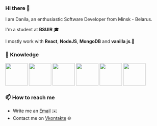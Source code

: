 ### Hi there 👋
I am Danila, an enthusiastic Software Developer from Minsk - Belarus.

I'm a student at **BSUIR** 🎓 

I mostly work with **React**, **NodeJS**, **MongoDB** and **vanilla js**.🍦

### 📖 Knowledge

<div>
  <img src="https://nodejs.org/static/images/logos/nodejs-new-pantone-black.svg" height="70"></img>
  <img src="https://upload.wikimedia.org/wikipedia/commons/thumb/a/a7/React-icon.svg/1024px-React-icon.svg.png" height="70"></img>
  <img src="https://infinapps.com/wp-content/uploads/2018/10/mongodb-logo.png" height="70"></img>
  <img src="https://duckduckgo.com/i/39ece087.png" height="70"></img>
  <img src="https://duckduckgo.com/i/2474f7d4.png" height="70"></img>
  <img src="https://upload.wikimedia.org/wikipedia/commons/thumb/1/19/Unity_Technologies_logo.svg/1280px-Unity_Technologies_logo.svg.png" height="70"></img>
</div>
    

### 📫 How to reach me

- Write me an [Email](mailto:sizykhdanila@gmail.com) ✉️
- Contact me on [Vkontakte](https://vk.com/danissimoe) 🌐

<!--
**MoophHD/MoophHD** is a ✨ _special_ ✨ repository because its `README.md` (this file) appears on your GitHub profile.

Here are some ideas to get you started:

- 🔭 I’m currently working on ...
- 🌱 I’m currently learning ...
- 👯 I’m looking to collaborate on ...
- 🤔 I’m looking for help with ...
- 💬 Ask me about ...
- 📫 How to reach me: ...
- 😄 Pronouns: ...
- ⚡ Fun fact: ...
-->
